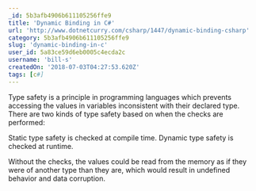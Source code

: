 ```yaml
---
_id: 5b3afb4906b611105256ffe9
title: 'Dynamic Binding in C#'
url: 'http://www.dotnetcurry.com/csharp/1447/dynamic-binding-csharp'
category: 5b3afb4906b611105256ffe9
slug: 'dynamic-binding-in-c'
user_id: 5a83ce59d6eb0005c4ecda2c
username: 'bill-s'
createdOn: '2018-07-03T04:27:53.620Z'
tags: [c#]
---
```


Type safety is a principle in programming languages which prevents accessing the values in variables inconsistent with their declared type. There are two kinds of type safety based on when the checks are performed:

Static type safety is checked at compile time.
Dynamic type safety is checked at runtime.

Without the checks, the values could be read from the memory as if they were of another type than they are, which would result in undefined behavior and data corruption.
